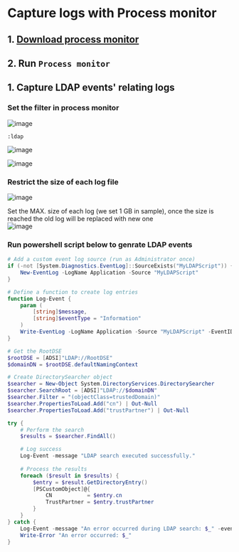 # Capture logs with Process monitor 
## 1. [Download process monitor](https://learn.microsoft.com/en-us/sysinternals/downloads/procmon)
## 2. Run `Process monitor`


## 1. Capture LDAP events' relating logs
### Set the filter in process monitor
![image](https://github.com/user-attachments/assets/aeedb5a3-2ef6-4c2b-8205-71ef8aed8968)

```
:ldap
```
![image](https://github.com/user-attachments/assets/8857d58e-84f5-4eeb-9dd9-af1dc815cdb3)

![image](https://github.com/user-attachments/assets/3bf22dc8-bbc3-4d83-9910-8379b79ec23a)

### Restrict the size of each log file
![image](https://github.com/user-attachments/assets/a7a585b3-f802-4f9e-9ae7-d46b26b7f0a1)

Set the MAX. size of each log (we set 1 GB in sample), once the size is reached the old log will be replaced with new one <br>
![image](https://github.com/user-attachments/assets/24655d8c-15b9-457d-a892-49b1151af058)


### Run powershell script below to genrate LDAP events
```powershell
# Add a custom event log source (run as Administrator once)
if (-not [System.Diagnostics.EventLog]::SourceExists("MyLDAPScript")) {
    New-EventLog -LogName Application -Source "MyLDAPScript"
}

# Define a function to create log entries
function Log-Event {
    param (
        [string]$message,
        [string]$eventType = "Information"
    )
    Write-EventLog -LogName Application -Source "MyLDAPScript" -EventID 1000 -EntryType $eventType -Message $message
}

# Get the RootDSE
$rootDSE = [ADSI]"LDAP://RootDSE"
$domainDN = $rootDSE.defaultNamingContext

# Create DirectorySearcher object
$searcher = New-Object System.DirectoryServices.DirectorySearcher
$searcher.SearchRoot = [ADSI]"LDAP://$domainDN"
$searcher.Filter = "(objectClass=trustedDomain)"
$searcher.PropertiesToLoad.Add("cn") | Out-Null
$searcher.PropertiesToLoad.Add("trustPartner") | Out-Null

try {
    # Perform the search
    $results = $searcher.FindAll()

    # Log success
    Log-Event -message "LDAP search executed successfully."
    
    # Process the results
    foreach ($result in $results) {
        $entry = $result.GetDirectoryEntry()
        [PSCustomObject]@{
            CN           = $entry.cn
            TrustPartner = $entry.trustPartner
        }
    }
} catch {
    Log-Event -message "An error occurred during LDAP search: $_" -eventType "Error"
    Write-Error "An error occurred: $_"
}
```
